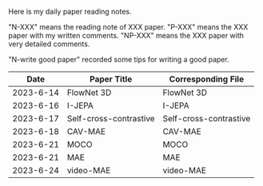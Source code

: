 Here is my daily paper reading notes.

"N-XXX" means the reading note of XXX paper. "P-XXX" means the XXX paper with my written comments.
"NP-XXX" means the XXX paper with very detailed comments.

"N-write good paper" recorded some tips for writing a good paper.

| Date      | Paper Title            | Corresponding File     |
|-----------|------------------------|------------------------|
| 2023-6-14 | FlowNet 3D             | FlowNet 3D             |
| 2023-6-16 | I-JEPA                 | I-JEPA                 |
| 2023-6-17 | Self-cross-contrastive | Self-cross-contrastive |
| 2023-6-18 | CAV-MAE                | CAV-MAE                |
| 2023-6-21 | MOCO                   | MOCO                   |
| 2023-6-21 | MAE                    | MAE                    |
| 2023-6-24 | video-MAE              | video-MAE              |

